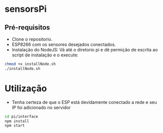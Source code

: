 # sensorsPi

## Pré-requisitos 
* Clone o repositorio.
* ESP8266 com os sensores desejados conectados.
* Instalação do NodeJS:
 Vá até o diretorio pi e dê permição de escrita ao script de instalação e o execute:
```sh
chmod +x installNode.sh
./installNode.sh
```
# Utilização

* Tenha certeza de que o ESP está devidamente conectado a rede e seu IP foi adicionado no servidor
```sh
cd pi/interface
npm install
npm start
```



